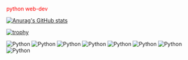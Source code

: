 
<t style="color:red;">python web-dev</t>

[![Anurag's GitHub stats](https://github-readme-stats.vercel.app/api?username=t3m14)](https://github.com/anuraghazra/github-readme-stats)

[![trophy](https://github-profile-trophy.vercel.app/?username=t3m14)](https://github.com/ryo-ma/github-profile-trophy)

![Python](https://img.shields.io/badge/-Python-000??style=for-the-badge&logo=Python)
![Python](https://img.shields.io/badge/-Django-000??style=for-the-badge&logo=django)
![Python](https://img.shields.io/badge/-Flask-000??style=for-the-badge&logo=flask)
![Python](https://img.shields.io/badge/-Celery-000??style=for-the-badge&logo=celery)
![Python](https://img.shields.io/badge/-Redis-000??style=for-the-badge&logo=redis)
![Python](https://img.shields.io/badge/-RabbitMQ-000??style=for-the-badge&logo=rabbitmq)
![Python](https://img.shields.io/badge/-Bots-000??style=for-the-badge&logo=telegram)
![Python](https://img.shields.io/badge/-Bosts-000??style=for-the-badge&logo=vk)
